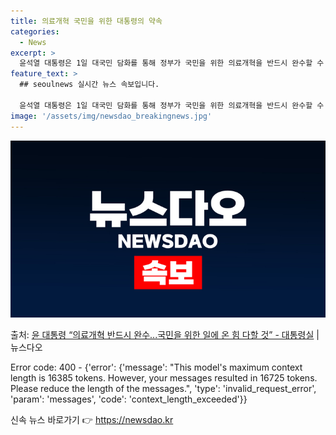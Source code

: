 ```yaml
---
title: 의료개혁 국민을 위한 대통령의 약속
categories:
  - News
excerpt: >
  윤석열 대통령은 1일 대국민 담화를 통해 정부가 국민을 위한 의료개혁을 반드시 완수할 수 있도록 국민 여러분…
feature_text: >
  ## seoulnews 실시간 뉴스 속보입니다.

  윤석열 대통령은 1일 대국민 담화를 통해 정부가 국민을 위한 의료개혁을 반드시 완수할 수 있도록 국민 여러분…
image: '/assets/img/newsdao_breakingnews.jpg'
---
```


![뉴스다오 속보](/assets/img/newsdao_breakingnews.jpg)

<p>출처: <a href="https://newsdao.kr/3473" rel="dofollow">윤 대통령 “의료개혁 반드시 완수...국민을 위한 일에 온 힘 다할 것” - 대통령실</a> | 뉴스다오</p>

Error code: 400 - {'error': {'message': "This model's maximum context length is 16385 tokens. However, your messages resulted in 16725 tokens. Please reduce the length of the messages.", 'type': 'invalid_request_error', 'param': 'messages', 'code': 'context_length_exceeded'}} 

신속 뉴스 바로가기 👉 <a href="https://newsdao.kr" rel="dofollow">https://newsdao.kr</a>


